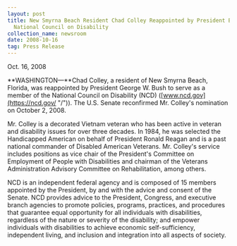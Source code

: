 ```yaml
---
layout: post
title: New Smyrna Beach Resident Chad Colley Reappointed by President Bush to
  National Council on Disability
collection_name: newsroom
date: 2008-10-16
tag: Press Release
---
```

O﻿ct. 16, 2008

**WASHINGTON—**Chad Colley, a resident of New Smyrna Beach, Florida, was reappointed by President George W. Bush to serve as a member of the National Council on Disability (NCD) ([www.ncd.gov](https://ncd.gov/ "/")). The U.S. Senate reconfirmed Mr. Colley's nomination on October 2, 2008.

Mr. Colley is a decorated Vietnam veteran who has been active in veteran and disability issues for over three decades. In 1984, he was selected the Handicapped American on behalf of President Ronald Reagan and is a past national commander of Disabled American Veterans. Mr. Colley's service includes positions as vice chair of the President's Committee on Employment of People with Disabilities and chairman of the Veterans Administration Advisory Committee on Rehabilitation, among others.

NCD is an independent federal agency and is composed of 15 members appointed by the President, by and with the advice and consent of the Senate. NCD provides advice to the President, Congress, and executive branch agencies to promote policies, programs, practices, and procedures that guarantee equal opportunity for all individuals with disabilities, regardless of the nature or severity of the disability; and empower individuals with disabilities to achieve economic self-sufficiency, independent living, and inclusion and integration into all aspects of society.